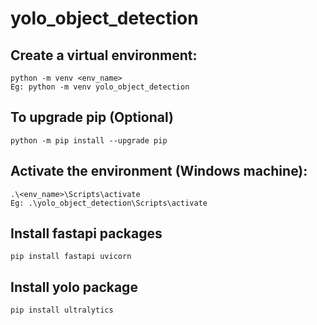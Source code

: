 # yolo_object_detection

## Create a virtual environment:
	python -m venv <env_name>
	Eg: python -m venv yolo_object_detection

## To upgrade pip (Optional)
	python -m pip install --upgrade pip 

## Activate the environment (Windows machine):
	.\<env_name>\Scripts\activate
	Eg: .\yolo_object_detection\Scripts\activate

## Install fastapi packages
	pip install fastapi uvicorn
## Install yolo package
	pip install ultralytics

